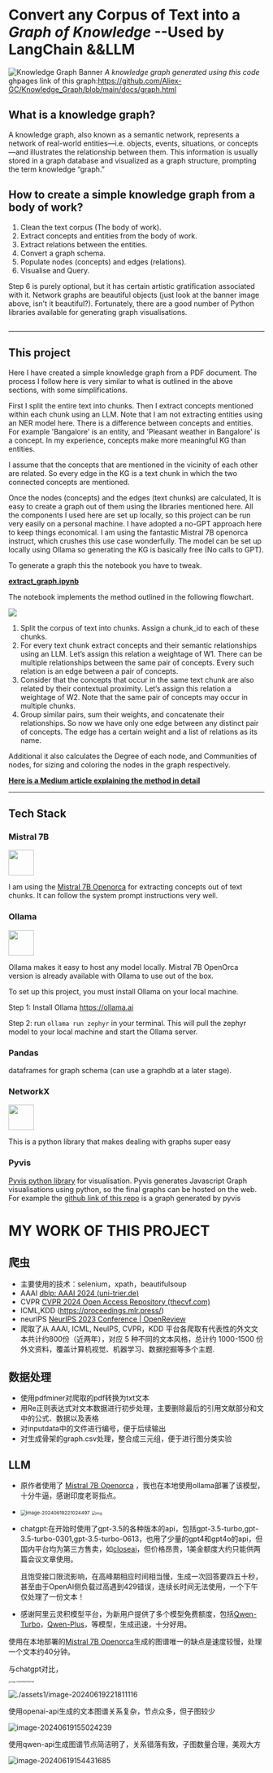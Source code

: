 # Convert any Corpus of Text into a *Graph of Knowledge*           --Used by LangChain &&LLM



![Knowledge Graph Banner](./assets1/KG_banner.png)
*A knowledge graph generated using this code* 
ghpages link of this graph:https://github.com/Aliex-GC/Knowledge_Graph/blob/main/docs/graph.html


## What is a knowledge graph?
A knowledge graph, also known as a semantic network, represents a network of real-world entities—i.e. objects, events, situations, or concepts—and illustrates the relationship between them. This information is usually stored in a graph database and visualized as a graph structure, prompting the term knowledge “graph.”

## How to create a simple knowledge graph from a body of work?
1. Clean the text corpus (The body of work).
2. Extract concepts and entities from the body of work.
3. Extract relations between the entities. 
4. Convert a graph schema. 
5. Populate nodes (concepts) and edges (relations).
6. Visualise and Query. 

Step 6 is purely optional, but it has certain artistic gratification associated with it. Network graphs are beautiful objects (just look at the banner image above, isn't it beautiful?). Fortunately, there are a good number of Python libraries available for generating graph visualisations. 

## 
---

## This project
Here I have created a simple knowledge graph from a PDF document. The process I follow here is very similar to what is outlined in the above sections, with some simplifications.

First I split the entire text into chunks. Then I extract concepts mentioned within each chunk using an LLM. Note that I am not extracting entities using an NER model here. There is a difference between concepts and entities. For example 'Bangalore' is an entity, and 'Pleasant weather in Bangalore' is a concept. In my experience, concepts make more meaningful KG than entities.

I assume that the concepts that are mentioned in the vicinity of each other are related. So every edge in the KG is a text chunk in which the two connected concepts are mentioned.

Once the nodes (concepts) and the edges (text chunks) are calculated, It is easy to create a graph out of them using the libraries mentioned here.
All the components I used here are set up locally, so this project can be run very easily on a personal machine. I have adopted a no-GPT approach here to keep things economical. I am using the fantastic Mistral 7B openorca instruct, which crushes this use case wonderfully. The model can be set up locally using Ollama so generating the KG is basically free (No calls to GPT).

To generate a graph this the notebook you have to tweak. 

**[extract_graph.ipynb](https://github.com/Aliex-GC/Knowledge_Graph/blob/main/extract_graph.ipynb)**

The notebook implements the method outlined in the following flowchart. 

<img src="./assets/Method.png"/>

1. Split the corpus of text into chunks. Assign a chunk_id to each of these chunks.
2. For every text chunk extract concepts and their semantic relationships using an LLM. Let’s assign this relation a weightage of W1. There can be multiple relationships between the same pair of concepts. Every such relation is an edge between a pair of concepts.
3. Consider that the concepts that occur in the same text chunk are also related by their contextual proximity. Let’s assign this relation a weightage of W2. Note that the same pair of concepts may occur in multiple chunks.
4. Group similar pairs, sum their weights, and concatenate their relationships. So now we have only one edge between any distinct pair of concepts. The edge has a certain weight and a list of relations as its name.

Additional it also calculates the Degree of each node, and Communities of nodes, for sizing and coloring the nodes in the graph respectively. 


**[Here is a Medium article explaining the method in detail ](https://medium.com/towards-data-science/how-to-convert-any-text-into-a-graph-of-concepts-110844f22a1a)**



---
## Tech Stack

### Mistral 7B
<a href="https://mistral.ai/news/announcing-mistral-7b/"><img src="https://mistral.ai/images/logo_hubc88c4ece131b91c7cb753f40e9e1cc5_2589_256x0_resize_q97_h2_lanczos_3.webp" height=50 /></a>

I am using the [Mistral 7B Openorca](https://huggingface.co/Open-Orca/Mistral-7B-OpenOrca) for extracting concepts out of text chunks. It can follow the system prompt instructions very well. 

### Ollama
<a href="https://ollama.ai"><img src='https://github.com/jmorganca/ollama/assets/3325447/0d0b44e2-8f4a-4e99-9b52-a5c1c741c8f7 ' height='50'/></a>

Ollama makes it easy to host any model locally. Mistral 7B OpenOrca version is already available with Ollama to use out of the box. 

To set up this project, you must install Ollama on your local machine. 

Step 1: Install Ollama https://ollama.ai

Step 2: run `ollama run zephyr` in your terminal. This will pull the zephyr model to your local machine and start the Ollama server.

### Pandas 
dataframes for graph schema (can use a graphdb at a later stage).

### NetworkX 
<a href="https://networkx.org"><img src="https://networkx.org/_static/networkx_logo.svg" height=50 /><a/>

This is a python library that makes dealing with graphs super easy

### Pyvis
[Pyvis python library](https://github.com/WestHealth/pyvis/tree/master) for visualisation. Pyvis generates Javascript Graph visualisations using python, so the final graphs can be hosted on the web. For example the [github link of this repo](https://rahulnyk.github.io/knowledge_graph/) is a graph generated by pyvis


# MY WORK OF THIS PROJECT
## 爬虫

* 主要使用的技术：selenium，xpath，beautifulsoup
* AAAI   [dblp: AAAI 2024 (uni-trier.de)](https://dblp.uni-trier.de/db/conf/aaai/aaai2024.html)
* CVPR   [CVPR 2024 Open Access Repository (thecvf.com)](https://openaccess.thecvf.com/CVPR2024?day=all)
* ICML,KDD    (https://proceedings.mlr.press/)
* neurlPS     [NeurIPS 2023 Conference | OpenReview](https://openreview.net/group?id=NeurIPS.cc/2023/Conference#tab-accept-oral)
* 爬取了从 AAAI, ICML, NeuIPS, CVPR，KDD 平台各爬取有代表性的外文文本共计约800份（近两年），对应 5 种不同的文本风格，总计约 1000-1500 份外文资料，覆盖计算机视觉、机器学习、数据挖掘等多个主题.

## 数据处理

* 使用pdfminer对爬取的pdf转换为txt文本
* 用Re正则表达式对文本数据进行初步处理，主要删除最后的引用文献部分和文中的公式、数据以及表格
* 对inputdata中的文件进行编号，便于后续输出
* 对生成骨架的graph.csv处理，整合成三元组，便于进行图分类实验

## LLM

* 原作者使用了 [Mistral 7B Openorca](https://huggingface.co/Open-Orca/Mistral-7B-OpenOrca) ，我也在本地使用ollama部署了该模型，十分牛逼，感谢印度老哥指点。

* <img src="./assets1/image-20240619221024497.png" alt="image-20240619221024497" style="zoom: 67%;" />

  <img src="./assets1/d1da0b5731c69570d55aba37de6dacc3.png" alt="img" style="zoom:50%;" />

* chatgpt:在开始时使用了gpt-3.5的各种版本的api，包括gpt-3.5-turbo,gpt-3.5-turbo-0301,gpt-3.5-turbo-0613，也用了少量的gpt4和gpt4o的api，但国内平台均为第三方售卖，如[closeai](https://www.closeai-asia.com/)，但价格昂贵，1美金额度大约只能供两篇会议文章使用。

  且饱受接口限流影响，在高峰期相应时间相当慢，生成一次回答要四五十秒，甚至由于OpenAI侧负载过高遇到429错误，连续长时间无法使用，一个下午仅处理了一份文本！

* 感谢阿里云灵积模型平台，为新用户提供了多个模型免费额度，包括[Qwen-Turbo](https://help.aliyun.com/document_detail/2786271.html)，[Qwen-Plus](https://help.aliyun.com/document_detail/2786271.html)，等模型，生成迅速，十分好用。



使用在本地部署的[Mistral 7B Openorca](https://huggingface.co/Open-Orca/Mistral-7B-OpenOrca)生成的图谱唯一的缺点是速度较慢，处理一个文本约40分钟。



与chatgpt对比，

<img src="./assets1/image-20240619221600144.png" alt="image-20240619221600144" style="zoom:25%;" />

![./assets1/image-20240619221811116](image-20240619221811116.png)

使用openai-api生成的文本图谱关系复杂，节点众多，但子图较少

![image-20240619155024239](./assets1/image-20240619155024239.png)



使用qwen-api生成图谱节点简洁明了，关系错落有致，子图数量合理，美观大方

![image-20240619154431685](./assets1/image-20240619154431685.png)

